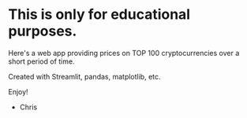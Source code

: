 # This is only for educational purposes.

Here's a web app providing prices on TOP 100 cryptocurrencies over a short period of time.

Created with Streamlit, pandas, matplotlib, etc.

Enjoy!

- Chris
